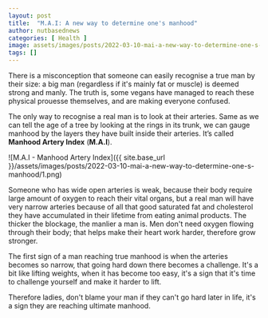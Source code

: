 ```yaml
---
layout: post
title:  "M.A.I: A new way to determine one's manhood"
author: nutbasednews
categories: [ Health ]
image: assets/images/posts/2022-03-10-mai-a-new-way-to-determine-one-s-manhood/0.png
tags: []
---
```


There is a misconception that someone can easily recognise a true man by their size: a big man (regardless if it's mainly fat or muscle) is deemed strong and manly. The truth is, some vegans have managed to reach these physical prouesse themselves, and are making everyone confused.

The only way to recognise a real man is to look at their arteries. Same as we can tell the age of a tree by looking at the rings in its trunk, we can gauge manhood by the layers they have built inside their arteries. It’s called **Manhood Artery Index** (**M.A.I**).

![M.A.I - Manhood Artery Index]({{ site.base_url }}/assets/images/posts/2022-03-10-mai-a-new-way-to-determine-one-s-manhood/1.png)

Someone who has wide open arteries is weak, because their body require large amount of oxygen to reach their vital organs, but a real man will have very narrow arteries because of all that good saturated fat and cholesterol they have accumulated in their lifetime from eating animal products. The thicker the blockage, the manlier a man is. Men don't need oxygen flowing through their body; that helps make their heart work harder, therefore grow stronger.

The first sign of a man reaching true manhood is when the arteries becomes so narrow, that going hard down there becomes a challenge. It's a bit like lifting weights, when it has become too easy, it's a sign that it's time to challenge yourself and make it harder to lift.

Therefore ladies, don't blame your man if they can't go hard later in life, it's a sign they are reaching ultimate manhood.
